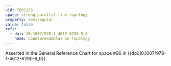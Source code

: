 ```yaml
---
uid: T001203
space: strong-parallel-line-topology
property: semiregular
value: false
refs:
  - doi: 10.1007/978-1-4612-6290-9_6
    name: Counterexamples in Topology
---
```

Asserted in the General Reference Chart for space #96 in
{{doi:10.1007/978-1-4612-6290-9_6}}.

